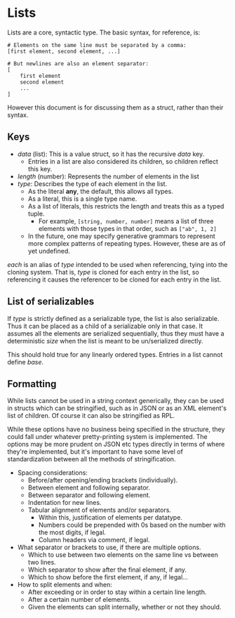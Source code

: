 # Lists #

Lists are a core, syntactic type. The basic syntax, for reference, is:

```rpl
# Elements on the same line must be separated by a comma:
[first element, second element, ...]

# But newlines are also an element separator:
[
    first element
    second element
    ...
]
```

However this document is for discussing them as a struct, rather than their syntax.

## Keys ##

* *data* (list): This is a value struct, so it has the recursive *data* key.
  - Entries in a list are also considered its children, so children reflect this key.
* *length* (number): Represents the number of elements in the list
* *type*: Describes the type of each element in the list.
  - As the literal **any**, the default, this allows all types.
  - As a literal, this is a single type name.
  - As a list of literals, this restricts the length and treats this as a typed tuple.
    + For example, `[string, number, number]` means a list of three elements with those types in that order, such as `["ab", 1, 2]`
  - In the future, one may specify generative grammars to represent more complex patterns of repeating types. However, these are as of yet undefined.

*each* is an alias of *type* intended to be used when referencing, tying into the cloning system. That is, *type* is cloned for each entry in the list, so referencing it causes the referencer to be cloned for each entry in the list.

## List of serializables ##

If *type* is strictly defined as a serializable type, the list is also serializable. Thus it can be placed as a child of a serializable only in that case. It assumes all the elements are serialized sequentially, thus they must have a deterministic *size* when the list is meant to be un/serialized directly.

This should hold true for any linearly ordered types. Entries in a list cannot define *base*.

## Formatting ##

While lists cannot be used in a string context generically, they can be used in structs which can be stringified, such as in JSON or as an XML element's list of children. Of course it can also be stringified as RPL.

While these options have no business being specified in the structure, they could fall under whatever pretty-printing system is implemented. The options may be more prudent on JSON etc types directly in terms of where they're implemented, but it's important to have some level of standardization between all the methods of stringification.

* Spacing considerations:
  - Before/after opening/ending brackets (individually).
  - Between element and following separator.
  - Between separator and following element.
  - Indentation for new lines.
  - Tabular alignment of elements and/or separators.
    + Within this, justification of elements per datatype.
    + Numbers could be prepended with 0s based on the number with the most digits, if legal.
    + Column headers via comment, if legal.
* What separator or brackets to use, if there are multiple options.
  - Which to use between two elements on the same line vs between two lines.
  - Which separator to show after the final element, if any.
  - Which to show before the first element, if any, if legal...
* How to split elements and when:
  - After exceeding or in order to stay within a certain line length.
  - After a certain number of elements.
  - Given the elements can split internally, whether or not they should.
